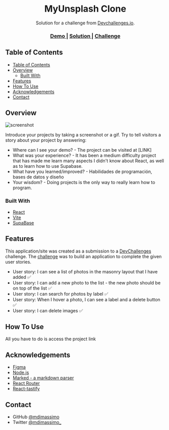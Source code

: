<h1 align="center">MyUnsplash Clone</h1>

<div align="center">
   Solution for a challenge from  <a href="http://devchallenges.io" target="_blank">Devchallenges.io</a>.
</div>

<div align="center">
  <h3>
    <a href="https://{your-demo-link.your-domain}">
      Demo
    </a>
    <span> | </span>
    <a href="https://github.com/mdimassimo/myUnsplash-devChallenge">
      Solution
    </a>
    <span> | </span>
    <a href="https://devchallenges.io/challenges/rYyhwJAxMfES5jNQ9YsP">
      Challenge
    </a>
  </h3>
</div>

<!-- TABLE OF CONTENTS -->

## Table of Contents

- [Table of Contents](#table-of-contents)
- [Overview](#overview)
  - [Built With](#built-with)
- [Features](#features)
- [How To Use](#how-to-use)
- [Acknowledgements](#acknowledgements)
- [Contact](#contact)

<!-- OVERVIEW -->

## Overview

![screenshot](https://i.imgur.com/NJ2mx3W.png)

Introduce your projects by taking a screenshot or a gif. Try to tell visitors a story about your project by answering:

- Where can I see your demo?  - The project can be visited at [LINK]
- What was your experience? - It has been a medium difficulty project that has made me learn many aspects I didn't know about React, as well as to learn how to use Supabase.
- What have you learned/improved? - Habilidades de programación, bases de datos y diseño
- Your wisdom? - Doing projects is the only way to really learn how to program.

### Built With

<!-- This section should list any major frameworks that you built your project using. Here are a few examples.-->

- [React](https://reactjs.org/)
- [Vite](https://vitejs.dev/)
- [SupaBase](https://supabase.com/)

## Features

<!-- List the features of your application or follow the template. Don't share the figma file here :) -->

This application/site was created as a submission to a [DevChallenges](https://devchallenges.io/challenges) challenge. The [challenge](https://devchallenges.io/challenges/rYyhwJAxMfES5jNQ9YsP) was to build an application to complete the given user stories.

- User story: I can see a list of photos in the masonry layout that I have added ✅
- User story: I can add a new photo to the list - the new photo should be on top of the list ✅
- User story: I can search for photos by label ✅
- User story: When I hover a photo, I can see a label and a delete button ✅
- User story: I can delete images ✅

## How To Use

<!-- Example: -->

All you have to do is access the project link

## Acknowledgements

<!-- This section should list any articles or add-ons/plugins that helps you to complete the project. This is optional but it will help you in the future. For example: -->

- [Figma](https://www.figma.com/)
- [Node.js](https://nodejs.org/)
- [Marked - a markdown parser](https://github.com/chjj/marked)
- [React Router](https://reactrouter.com/en/main)
- [React-tastify](https://fkhadra.github.io/react-toastify/introduction/)

## Contact

- GitHub [@mdimassimo](https://github.com/mdimassimo)
- Twitter [@mdimassimo_](https://twitter.com/mdimassimo_)